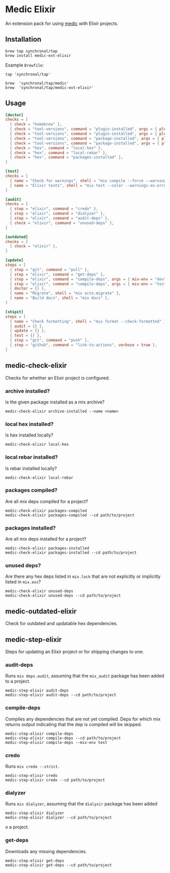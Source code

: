 # Medic Elixir

An extension pack for using
[medic](https://github.com/synchronal/medic-rs) with Elixir projects.

## Installation

``` shell
brew tap synchronal/tap
brew install medic-ext-elixir
```

Example `Brewfile`:

``` shell
tap 'synchronal/tap'

brew  'synchronal/tap/medic'
brew  'synchronal/tap/medic-ext-elixir'
```

## Usage

``` toml
[doctor]
checks = [
  { check = "homebrew" },
  { check = "tool-versions", command = "plugin-installed", args = { plugin = "erlang" } },
  { check = "tool-versions", command = "plugin-installed", args = { plugin = "elixir" } },
  { check = "tool-versions", command = "package-installed", args = { plugin = "erlang" } },
  { check = "tool-versions", command = "package-installed", args = { plugin = "elixir" } },
  { check = "hex", command = "local-hex" },
  { check = "hex", command = "local-rebar" },
  { check = "hex", command = "packages-installed" },
]

[test]
checks = [
  { name = "Check for warnings", shell = "mix compile --force --warnings-as-errors" },
  { name = "Elixir tests", shell = "mix test --color --warnings-as-errors", verbose = true },
]

[audit]
checks = [
  { step = "elixir", command = "credo" },
  { step = "elixir", command = "dialyzer" },
  { step = "elixir", command = "audit-deps" },
  { check = "elixir", command = "unused-deps" },
]

[outdated]
checks = [
  { check = "elixir" },
]

[update]
steps = [
  { step = "git", command = "pull" },
  { step = "elixir", command = "get-deps" },
  { step = "elixir", command = "compile-deps", args = { mix-env = "dev" } },
  { step = "elixir", command = "compile-deps", args = { mix-env = "test" } },
  { doctor = {} },
  { name = "Migrate", shell = "mix ecto.migrate" },
  { name = "Build docs", shell = "mix docs" },
]

[shipit]
steps = [
  { name = "Check formatting", shell = "mix format --check-formatted" },
  { audit = {} },
  { update = {} },
  { test = {} },
  { step = "git", command = "push" },
  { step = "github", command = "link-to-actions", verbose = true },
]
```

## medic-check-elixir

Checks for whether an Elixir project is configured.

### archive installed?

Is the given package installed as a mix archive?

``` shell
medic-check-elixir archive-installed --name <name>
```

### local hex installed?

Is hex installed locally?

``` shell
medic-check-elixir local-hex
```

### local rebar installed?

Is rebar installed locally?

``` shell
medic-check-elixir local-rebar
```

### packages compiled?

Are all mix deps compiled for a project?

``` shell
medic-check-elixir packages-compiled
medic-check-elixir packages-compiled --cd path/to/project
```

### packages installed?

Are all mix deps installed for a project?

``` shell
medic-check-elixir packages-installed
medic-check-elixir packages-installed --cd path/to/project
```

### unused deps?

Are there any hex deps listed in `mix.lock` that are not explicitly or
implicitly listed in `mix.exs`?

``` shell
medic-check-elixir unused-deps
medic-check-elixir unused-deps --cd path/to/project
```

## medic-outdated-elixir

Check for outdated and updatable hex dependencies.

## medic-step-elixir

Steps for updating an Elixir project or for shipping changes to one.

### audit-deps

Runs `mix deps.audit`, assuming that the `mix_audit` package has been
added to a project.

``` shell
medic-step-elixir audit-deps
medic-step-elixir audit-deps --cd path/to/project
```

### compile-deps

Compiles any dependencies that are not yet compiled. Deps for which mix
returns output indicating that the dep is compiled will be skipped.

``` shell
medic-step-elixir compile-deps
medic-step-elixir compile-deps --cd path/to/project
medic-step-elixir compile-deps --mix-env test
```

### credo

Runs `mix credo --strict`.

``` shell
medic-step-elixir credo
medic-step-elixir credo --cd path/to/project
```

### dialyzer

Runs `mix dialyzer`, assuming that the `dialyxir` package has been added

``` shell
medic-step-elixir dialyzer
medic-step-elixir dialyzer --cd path/to/project
```

o a project.

### get-deps

Downloads any missing dependencies.

``` shell
medic-step-elixir get-deps
medic-step-elixir get-deps --cd path/to/project
```

